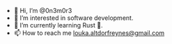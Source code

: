 - 👋 Hi, I’m @0n3m0r3
- 👀 I’m interested in software development.
- 🌱 I’m currently learning Rust 🦀.
- 📫 How to reach me louka.altdorfreynes@gmail.com

<!---
0n3m0r3/0n3m0r3 is a ✨ special ✨ repository because its `README.md` (this file) appears on your GitHub profile.
You can click the Preview link to take a look at your changes.
--->
